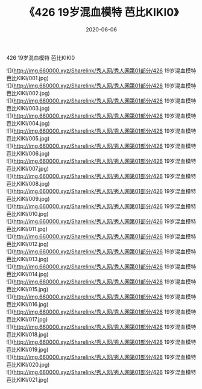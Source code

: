 ﻿---
layout: post
title:  《426 19岁混血模特 芭比KIKI0》
date:   2020-06-06
img: http://img.660000.xyz/Sharelink/秀人网/秀人网第01部分/426 19岁混血模特 芭比KIKI0/000.jpg
categories: [美女, 清纯, 唯美]
---

426 19岁混血模特 芭比KIKI0

  ![](http://img.660000.xyz/Sharelink/秀人网/秀人网第01部分/426 19岁混血模特 芭比KIKI/001.jpg) <br> ![](http://img.660000.xyz/Sharelink/秀人网/秀人网第01部分/426 19岁混血模特 芭比KIKI/002.jpg) <br> ![](http://img.660000.xyz/Sharelink/秀人网/秀人网第01部分/426 19岁混血模特 芭比KIKI/003.jpg) <br> ![](http://img.660000.xyz/Sharelink/秀人网/秀人网第01部分/426 19岁混血模特 芭比KIKI/004.jpg) <br> ![](http://img.660000.xyz/Sharelink/秀人网/秀人网第01部分/426 19岁混血模特 芭比KIKI/005.jpg) <br> ![](http://img.660000.xyz/Sharelink/秀人网/秀人网第01部分/426 19岁混血模特 芭比KIKI/006.jpg) <br> ![](http://img.660000.xyz/Sharelink/秀人网/秀人网第01部分/426 19岁混血模特 芭比KIKI/007.jpg) <br> ![](http://img.660000.xyz/Sharelink/秀人网/秀人网第01部分/426 19岁混血模特 芭比KIKI/008.jpg) <br> ![](http://img.660000.xyz/Sharelink/秀人网/秀人网第01部分/426 19岁混血模特 芭比KIKI/009.jpg) <br> ![](http://img.660000.xyz/Sharelink/秀人网/秀人网第01部分/426 19岁混血模特 芭比KIKI/010.jpg) <br> ![](http://img.660000.xyz/Sharelink/秀人网/秀人网第01部分/426 19岁混血模特 芭比KIKI/011.jpg) <br> ![](http://img.660000.xyz/Sharelink/秀人网/秀人网第01部分/426 19岁混血模特 芭比KIKI/012.jpg) <br> ![](http://img.660000.xyz/Sharelink/秀人网/秀人网第01部分/426 19岁混血模特 芭比KIKI/013.jpg) <br> ![](http://img.660000.xyz/Sharelink/秀人网/秀人网第01部分/426 19岁混血模特 芭比KIKI/014.jpg) <br> ![](http://img.660000.xyz/Sharelink/秀人网/秀人网第01部分/426 19岁混血模特 芭比KIKI/015.jpg) <br> ![](http://img.660000.xyz/Sharelink/秀人网/秀人网第01部分/426 19岁混血模特 芭比KIKI/016.jpg) <br> ![](http://img.660000.xyz/Sharelink/秀人网/秀人网第01部分/426 19岁混血模特 芭比KIKI/017.jpg) <br> ![](http://img.660000.xyz/Sharelink/秀人网/秀人网第01部分/426 19岁混血模特 芭比KIKI/018.jpg) <br> ![](http://img.660000.xyz/Sharelink/秀人网/秀人网第01部分/426 19岁混血模特 芭比KIKI/019.jpg) <br> ![](http://img.660000.xyz/Sharelink/秀人网/秀人网第01部分/426 19岁混血模特 芭比KIKI/020.jpg) <br> ![](http://img.660000.xyz/Sharelink/秀人网/秀人网第01部分/426 19岁混血模特 芭比KIKI/021.jpg) <br>
